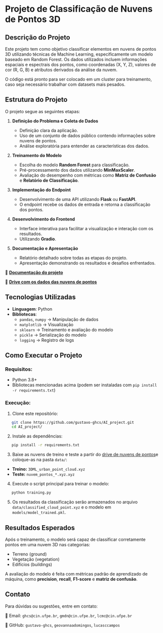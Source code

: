# Projeto de Classificação de Nuvens de Pontos 3D

## Descrição do Projeto
Este projeto tem como objetivo classificar elementos em nuvens de pontos 3D utilizando técnicas de Machine Learning, especificamente um modelo baseado em Random Forest. Os dados utilizados incluem informações espaciais e espectrais dos pontos, como coordenadas (X, Y, Z), valores de cor (R, G, B) e atributos derivados da análise da nuvem.

O código está pronto para ser colocado em um cluster para treinamento, caso seja necessário trabalhar com datasets mais pesados.

## Estrutura do Projeto
O projeto segue as seguintes etapas:

1. **Definição do Problema e Coleta de Dados**  
   - Definição clara da aplicação.  
   - Uso de um conjunto de dados público contendo informações sobre nuvens de pontos.  
   - Análise exploratória para entender as características dos dados.  

2. **Treinamento do Modelo**  
   - Escolha do modelo **Random Forest** para classificação.  
   - Pré-processamento dos dados utilizando **MinMaxScaler**.  
   - Avaliação do desempenho com métricas como **Matriz de Confusão** e **Relatório de Classificação**.  

3. **Implementação do Endpoint**  
   - Desenvolvimento de uma API utilizando **Flask** ou **FastAPI**.  
   - O endpoint recebe os dados de entrada e retorna a classificação dos pontos.  

4. **Desenvolvimento do Frontend**  
   - Interface interativa para facilitar a visualização e interação com os resultados.  
   - Utilizando **Gradio**.  

5. **Documentação e Apresentação**  
   - Relatório detalhado sobre todas as etapas do projeto.  
   - Apresentação demonstrando os resultados e desafios enfrentados.  

📄 **[Documentação do projeto](https://docs.google.com/document/d/1GHl7TQAHpqj_4DYWphi3rCgld5yS4gNHdrcstA9DGBc/edit?usp=sharing)**  

📂 **[Drive com os dados das nuvens de pontos](https://drive.google.com/drive/folders/1s18AL6UCysrMWVYkRq8X7-eGyGP62YUe)**  


## Tecnologias Utilizadas
- **Linguagem**: Python  
- **Bibliotecas**:  
  - `pandas`, `numpy` → Manipulação de dados  
  - `matplotlib` → Visualização  
  - `sklearn` → Treinamento e avaliação do modelo  
  - `pickle` → Serialização do modelo  
  - `logging` → Registro de logs  

## Como Executar o Projeto
### Requisitos:
- Python 3.8+
- Bibliotecas mencionadas acima (podem ser instaladas com `pip install -r requirements.txt`)

### Execução:
1. Clone este repositório:  
```bash
   git clone https://github.com/gustavo-ghcs/AI_project.git
   cd AI_project/
   ```
2. Instale as dependências:
```bash
   pip install -r requirements.txt
   ```
3. Baixe as nuvens de treino e teste a partir do [drive de nuvens de pontos](https://drive.google.com/drive/folders/1s18AL6UCysrMWVYkRq8X7-eGyGP62YUe)e coloque-as na pasta `data/`:
- **Treino:** `3DML_urban_point_cloud.xyz`
- **Teste:** `nuvem_pontos_*.xyz.xyz`
     
4. Execute o script principal para treinar o modelo:
```bash
   python training.py
   ```
5. Os resultados da classificação serão armazenados no arquivo `data/classified_cloud_point.xyz` e o modelo em `models/model_trained.pkl`.

## Resultados Esperados

Após o treinamento, o modelo será capaz de classificar corretamente pontos em uma nuvem 3D nas categorias:

- Terreno (ground)
- Vegetação (vegetation)
- Edifícios (buildings)

A avaliação do modelo é feita com métricas padrão de aprendizado de máquina, como **precision**, **recall**, **F1-score** e **matriz de confusão**.

## Contato
Para dúvidas ou sugestões, entre em contato:

📧 Email: `ghcs@cin.ufpe.br`, `gmdn@cin.ufpe.br`, `lcmc@cin.ufpe.br`

🔗 GitHub: `gustavo-ghcs`, `geovannaadomingos`, `lucasccampos`
